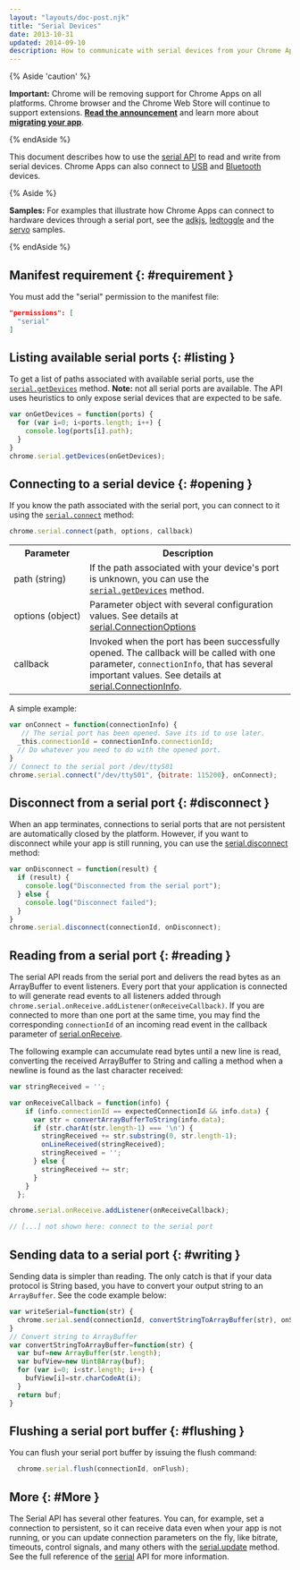 ```yaml
---
layout: "layouts/doc-post.njk"
title: "Serial Devices"
date: 2013-10-31
updated: 2014-09-10
description: How to communicate with serial devices from your Chrome App.
---
```


{% Aside 'caution' %}

**Important:** Chrome will be removing support for Chrome Apps on all platforms. Chrome browser and
the Chrome Web Store will continue to support extensions. [**Read the announcement**][1] and learn
more about [**migrating your app**][2].

{% endAside %}

This document describes how to use the [serial API][3] to read and write from serial devices. Chrome
Apps can also connect to [USB][4] and [Bluetooth][5] devices.

{% Aside %}

**Samples:** For examples that illustrate how Chrome Apps can connect to hardware devices through a
serial port, see the [adkjs][6], [ledtoggle][7] and the [servo][8] samples.

{% endAside %}

## Manifest requirement {: #requirement }

You must add the "serial" permission to the manifest file:

```json
"permissions": [
  "serial"
]
```

## Listing available serial ports {: #listing }

To get a list of paths associated with available serial ports, use the [`serial.getDevices`][9]
method. **Note:** not all serial ports are available. The API uses heuristics to only expose serial
devices that are expected to be safe.

```js
var onGetDevices = function(ports) {
  for (var i=0; i<ports.length; i++) {
    console.log(ports[i].path);
  }
}
chrome.serial.getDevices(onGetDevices);
```

## Connecting to a serial device {: #opening }

If you know the path associated with the serial port, you can connect to it using the
[`serial.connect`][10] method:

```js
chrome.serial.connect(path, options, callback)
```

<table border="0"><tbody><tr><th scope="col">Parameter</th><th scope="col">Description</th></tr><tr><td>path&nbsp;(string)</td><td>If the path associated with your device's port is unknown, you can use the <a href="/apps/serial#method-getDevices"><code>serial.getDevices</code></a> method.</td></tr><tr><td>options&nbsp;(object)</td><td>Parameter object with several configuration values. See details at <a href="/apps/serial#type-ConnectionOptions">serial.ConnectionOptions</a></td></tr><tr><td>callback</td><td>Invoked when the port has been successfully opened. The callback will be called with one parameter, <code>connectionInfo</code>, that has several important values. See details at <a href="/apps/serial#type-ConnectionInfo">serial.ConnectionInfo</a>.</td></tr></tbody></table>

A simple example:

```js
var onConnect = function(connectionInfo) {
   // The serial port has been opened. Save its id to use later.
  _this.connectionId = connectionInfo.connectionId;
  // Do whatever you need to do with the opened port.
}
// Connect to the serial port /dev/ttyS01
chrome.serial.connect("/dev/ttyS01", {bitrate: 115200}, onConnect);
```

## Disconnect from a serial port {: #disconnect }

When an app terminates, connections to serial ports that are not persistent are automatically closed
by the platform. However, if you want to disconnect while your app is still running, you can use the
[serial.disconnect][14] method:

```js
var onDisconnect = function(result) {
  if (result) {
    console.log("Disconnected from the serial port");
  } else {
    console.log("Disconnect failed");
  }
}
chrome.serial.disconnect(connectionId, onDisconnect);
```

## Reading from a serial port {: #reading }

The serial API reads from the serial port and delivers the read bytes as an ArrayBuffer to event
listeners. Every port that your application is connected to will generate read events to all
listeners added through `chrome.serial.onReceive.addListener(onReceiveCallback)`. If you are
connected to more than one port at the same time, you may find the corresponding `connectionId` of
an incoming read event in the callback parameter of [serial.onReceive][15].

The following example can accumulate read bytes until a new line is read, converting the received
ArrayBuffer to String and calling a method when a newline is found as the last character received:

```js
var stringReceived = '';

var onReceiveCallback = function(info) {
    if (info.connectionId == expectedConnectionId && info.data) {
      var str = convertArrayBufferToString(info.data);
      if (str.charAt(str.length-1) === '\n') {
        stringReceived += str.substring(0, str.length-1);
        onLineReceived(stringReceived);
        stringReceived = '';
      } else {
        stringReceived += str;
      }
    }
  };

chrome.serial.onReceive.addListener(onReceiveCallback);

// [...] not shown here: connect to the serial port
```

## Sending data to a serial port {: #writing }

Sending data is simpler than reading. The only catch is that if your data protocol is String based,
you have to convert your output string to an `ArrayBuffer`. See the code example below:

```js
var writeSerial=function(str) {
  chrome.serial.send(connectionId, convertStringToArrayBuffer(str), onSend);
}
// Convert string to ArrayBuffer
var convertStringToArrayBuffer=function(str) {
  var buf=new ArrayBuffer(str.length);
  var bufView=new Uint8Array(buf);
  for (var i=0; i<str.length; i++) {
    bufView[i]=str.charCodeAt(i);
  }
  return buf;
}
```

## Flushing a serial port buffer {: #flushing }

You can flush your serial port buffer by issuing the flush command:

```js
  chrome.serial.flush(connectionId, onFlush);
```

## More {: #More }

The Serial API has several other features. You can, for example, set a connection to persistent, so
it can receive data even when your app is not running, or you can update connection parameters on
the fly, like bitrate, timeouts, control signals, and many others with the [serial.update][16]
method. See the full reference of the [serial][17] API for more information.

[1]: https://blog.chromium.org/2020/01/moving-forward-from-chrome-apps.html
[2]: /apps/migration
[3]: serial
[4]: app_usb
[5]: app_bluetooth
[6]: https://github.com/GoogleChrome/chrome-app-samples/tree/master/samples/serial/adkjs#readme
[7]: https://github.com/GoogleChrome/chrome-app-samples/tree/master/samples/serial/ledtoggle#readme
[8]: https://github.com/GoogleChrome/chrome-app-samples/tree/master/samples/servo#readme
[9]: /apps/serial#method-getDevices
[10]: /apps/serial#method-connect
[11]: /apps/serial#method-getDevices
[12]: /apps/serial#type-ConnectionOptions
[13]: /apps/serial#type-ConnectionInfo
[14]: /apps/serial#method-disconnect
[15]: /apps/serial#event-onReceive
[16]: /apps/serial#method-update
[17]: /apps/serial
